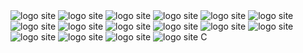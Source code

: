 <html>

<head>

<meta name="viewport" content="width=device-width, initial-scale=1.0">

<title>Русик С Днем Рождения!!!!!!!!!</title>

<img src="https://sun9-77.userapi.com/impg/Z06yX_MAwXxCW9qcjMW0DvwSc0of5mpMgrtAQA/Z6ZuTLfrKBc.jpg?size=992x992&quality=95&sign=8c37c83589a0d311879eb91444f37bdd&type=album" title="Значок сайта" alt="logo site">

<img src="https://sun9-63.userapi.com/impg/Nqh5Hyh7GZxt2Bw1nbD4QU1I-KZRSYiaQrL7OA/OVT5DPgIn34.jpg?size=992x992&quality=95&sign=0999ffc3e6dbbcaaadee4bfb6fcd5adb&type=album" title="Значок сайта" alt="logo site">

<img src="https://sun9-38.userapi.com/impg/BqU8cJ6FTSYblfzsS9tGu5dEQ450GFGohtUNdg/MnQr7Ybx6ks.jpg?size=591x1280&quality=95&sign=e90909aee86adf38bf1e408c1c4bde48&type=album" title="Значок сайта" alt="logo site">

<img src="https://sun9-38.userapi.com/impg/EF1OMC274z9AiMs77_yTDRYZFf8g3x_gEwXIhA/ejjnZ2_oFbw.jpg?size=576x1280&quality=95&sign=1fd4da8163f7b84dde622cee5a636a1f&type=album" title="Значок сайта" alt="logo site">

<img src="https://sun9-22.userapi.com/impg/YC1WJfa5q6G1p7OeRxnH549RBIwlRG5ncIdq-w/EMfQc-zxAdg.jpg?size=992x992&quality=95&sign=ab449a50870e93cdb799e3c21ec3297e&type=album" title="Значок сайта" alt="logo site">

<img src="https://sun9-41.userapi.com/impg/4RloCo_cbjdVV-UWud9MrWESyKyChQE32GnE2Q/VOtp4Qsc4Ls.jpg?size=960x1280&quality=95&sign=6249690ac417a28e5945a62a36ddfbbe&type=album" title="Значок сайта" alt="logo site">

<img src="https://sun9-13.userapi.com/impg/fFaFLm62jPBXIJgEw8sn6DyEKbyY3UJ1zuZggg/sdEevovOijM.jpg?size=960x1280&quality=95&sign=c218bc2b9605c477c3b082c4e28f82f0&type=album" title="Значок сайта" alt="logo site">

<img src="https://sun9-20.userapi.com/impg/esZUP3psYWGODOa6jsI3IWII_YWI8k_JLrRAbQ/abfkX-ce0r8.jpg?size=1280x960&quality=95&sign=bea46b97533ee2f132ee3a9597e29ab9&type=album" title="Значок сайта" alt="logo site">

<img src="https://sun9-16.userapi.com/impg/BnZxIaT4mAE_Oy_O8_EBFN7O5ZdAc8YcNY0nFg/7KyKd7JWO6o.jpg?size=960x1280&quality=95&sign=dbbb57ca98a2d30a5118911ef134b9a4&type=album" title="Значок сайта" alt="logo site">

<img src="https://sun9-80.userapi.com/impg/KRCuU59q0D03g2Ydu_rf7_pmoExvbd1MeXKTNg/vHfzdszqDNU.jpg?size=1280x720&quality=95&sign=2118f451f75e17aa4e9e6673bbcec569&type=album" title="Значок сайта" alt="logo site">

<img src="https://sun9-24.userapi.com/impg/E4teCa6aZYxxDIFIKYFxH0nr7zfzCm20T6u0Lw/ez8aYfuvg00.jpg?size=591x1280&quality=95&sign=de86278fe348a0e7f76acd9e4537adda&type=album" title="Значок сайта" alt="logo site">

<img src="https://sun9-9.userapi.com/impg/dA5EGqNurryjtrtQYizR0WNXnkT8vpcMm6C8NA/FCY6_nIeSRw.jpg?size=960x1280&quality=95&sign=723d2e1801d85bc123085cef834ac725&type=album" title="Значок сайта" alt="logo site">

<img src="https://sun9-18.userapi.com/impg/6QyTFS-kJv5cK0oetFT5hMYCXsuL2pOncSjUZg/CFPNZovjAHo.jpg?size=960x1280&quality=95&sign=ec01aaaf13f09cc76a97af8363b52bf2&type=album" title="Значок сайта" alt="logo site">

<img src="https://sun9-75.userapi.com/impg/mIx_2gm9wn-FFoRuYWQLLJWJB-fStgRm_1y3DQ/-_wMRU0yLTI.jpg?size=960x1280&quality=95&sign=d56db42e4cd6e3a7d6b38a62510e2c98&type=album" title="Значок сайта" alt="logo site">

<img src="https://sun9-32.userapi.com/impg/_wts-C1kdxT9t2M466gf1sYi4qqaWAFSBdb7EA/NmfiJNGaXyY.jpg?size=960x1280&quality=95&sign=4a8545340c03e851993896e2685630e6&type=album" title="Значок сайта" alt="logo site">

<img src="https://sun9-43.userapi.com/impg/x4CxYo1cyNBNrBRPatRb_s6hTZCnwvVkiNh93A/yRCNsqTDRkg.jpg?size=960x1280&quality=95&sign=3f097aa9a892b384895e5beb710ac168&type=album" title="Значок сайта" alt="logo site">


</head>


<body>С</body>

</html>
